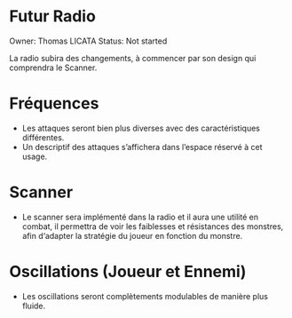 # Futur Radio

Owner: Thomas LICATA
Status: Not started

La radio subira des changements, à commencer par son design qui comprendra le Scanner.

# Fréquences

- Les attaques seront bien plus diverses avec des caractéristiques différentes.
- Un descriptif des attaques s’affichera dans l’espace réservé à cet usage.

# Scanner

- Le scanner sera implémenté dans la radio et il aura une utilité en combat, il permettra de voir les faiblesses et résistances des monstres, afin d‘adapter la stratégie du joueur en fonction du monstre.

# Oscillations (Joueur et Ennemi)

- Les oscillations seront complètements modulables de manière plus fluide.